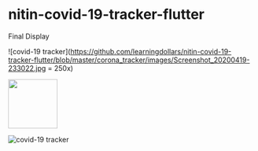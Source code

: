 # nitin-covid-19-tracker-flutter

Final Display

![covid-19 tracker](https://github.com/learningdollars/nitin-covid-19-tracker-flutter/blob/master/corona_tracker/images/Screenshot_20200419-233022.jpg = 250x)

<img src="https://github.com/learningdollars/nitin-covid-19-tracker-flutter/blob/master/corona_tracker/images/Screenshot_20200419-233022.jpgo" width="100">

![covid-19 tracker](https://github.com/learningdollars/nitin-covid-19-tracker-flutter/blob/master/corona_tracker/images/Screenshot_20200419-233028.jpg)



